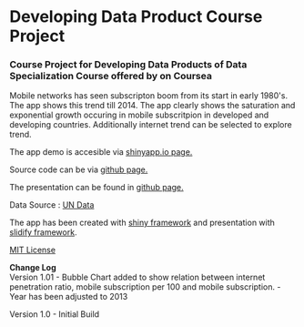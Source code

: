 # Developing Data Product Course Project
### Course Project for Developing Data Products of Data Specialization Course offered by on Coursea

Mobile networks has seen subscripton boom from its start in early 1980's. The app shows this trend till 2014. The app clearly shows the saturation and exponential growth occuring in  mobile subscritpion in developed and developing countries.
Additionally internet trend can be selected to explore trend.

The app demo is accesible via [shinyapp.io page.](http://sirujam.shinyapps.io/Telecom_Trend)

Source code can be 	 via [github page.](https://github.com/sirujam/developingDataProduct)

The presentation can be found in [github page.](https://sirujam.github.com/courseProjectPitch/index.html)

Data Source : [UN Data](http://data.un.org)

The app has been created with [shiny framework](http://shiny.rstudio.com/) and presentation with [slidify framework](http://ramnathv.github.io/slidify/).

[MIT License](http://opensource.org/licenses/MIT)

__Change Log__  
Version 1.01
    - Bubble Chart added to show relation between internet penetration ratio, mobile subscription per 100 and mobile subscription.
	- Year has been adjusted to 2013
    
Version 1.0
    - Initial Build